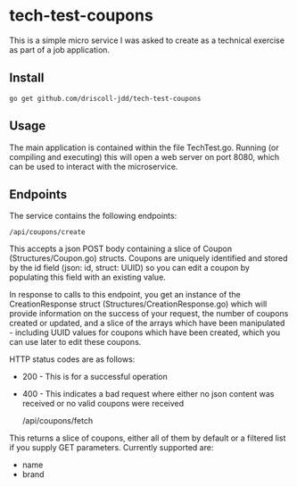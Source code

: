 # tech-test-coupons
This is a simple micro service I was asked to create as a technical exercise as part of a job application.

## Install

    go get github.com/driscoll-jdd/tech-test-coupons

## Usage

The main application is contained within the file TechTest.go. Running (or compiling and executing) this will open a web server on port 8080, which can be used to interact with the microservice.

## Endpoints

The service contains the following endpoints:

    /api/coupons/create

This accepts a json POST body containing a slice of Coupon (Structures/Coupon.go) structs. Coupons are uniquely identified and stored by the id field (json: id, struct: UUID) so you can edit a coupon by populating this field with an existing value.

In response to calls to this endpoint, you get an instance of the CreationResponse struct (Structures/CreationResponse.go) which will provide information on the success of your request, the number of coupons created or updated, and a slice of the arrays which have been manipulated - including UUID values for coupons which have been created, which you can use later to edit these coupons.

HTTP status codes are as follows:

 * 200 - This is for a successful operation
 * 400 - This indicates a bad request where either no json content was received or no valid coupons were received


    /api/coupons/fetch

This returns a slice of coupons, either all of them by default or a filtered list if you supply GET parameters. Currently supported are:

 * name
 * brand
